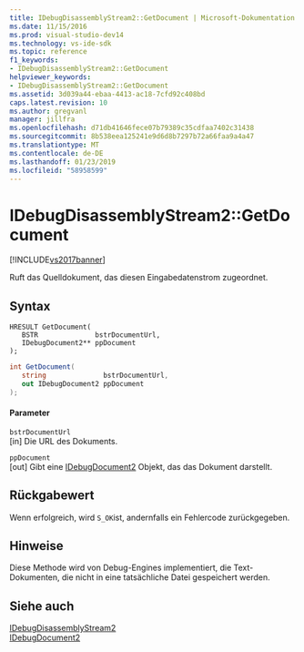 ```yaml
---
title: IDebugDisassemblyStream2::GetDocument | Microsoft-Dokumentation
ms.date: 11/15/2016
ms.prod: visual-studio-dev14
ms.technology: vs-ide-sdk
ms.topic: reference
f1_keywords:
- IDebugDisassemblyStream2::GetDocument
helpviewer_keywords:
- IDebugDisassemblyStream2::GetDocument
ms.assetid: 3d039a44-ebaa-4413-ac18-7cfd92c408bd
caps.latest.revision: 10
ms.author: gregvanl
manager: jillfra
ms.openlocfilehash: d71db41646fece07b79389c35cdfaa7402c31438
ms.sourcegitcommit: 8b538eea125241e9d6d8b7297b72a66faa9a4a47
ms.translationtype: MT
ms.contentlocale: de-DE
ms.lasthandoff: 01/23/2019
ms.locfileid: "58958599"
---
```

# <a name="idebugdisassemblystream2getdocument"></a>IDebugDisassemblyStream2::GetDocument
[!INCLUDE[vs2017banner](../../../includes/vs2017banner.md)]

Ruft das Quelldokument, das diesen Eingabedatenstrom zugeordnet.  
  
## <a name="syntax"></a>Syntax  
  
```cpp#  
HRESULT GetDocument(   
   BSTR              bstrDocumentUrl,  
   IDebugDocument2** ppDocument  
);  
```  
  
```csharp  
int GetDocument(   
   string              bstrDocumentUrl,  
   out IDebugDocument2 ppDocument  
);  
```  
  
#### <a name="parameters"></a>Parameter  
 `bstrDocumentUrl`  
 [in] Die URL des Dokuments.  
  
 `ppDocument`  
 [out] Gibt eine [IDebugDocument2](../../../extensibility/debugger/reference/idebugdocument2.md) Objekt, das das Dokument darstellt.  
  
## <a name="return-value"></a>Rückgabewert  
 Wenn erfolgreich, wird `S_OK`ist, andernfalls ein Fehlercode zurückgegeben.  
  
## <a name="remarks"></a>Hinweise  
 Diese Methode wird von Debug-Engines implementiert, die Text-Dokumenten, die nicht in eine tatsächliche Datei gespeichert werden.  
  
## <a name="see-also"></a>Siehe auch  
 [IDebugDisassemblyStream2](../../../extensibility/debugger/reference/idebugdisassemblystream2.md)   
 [IDebugDocument2](../../../extensibility/debugger/reference/idebugdocument2.md)
